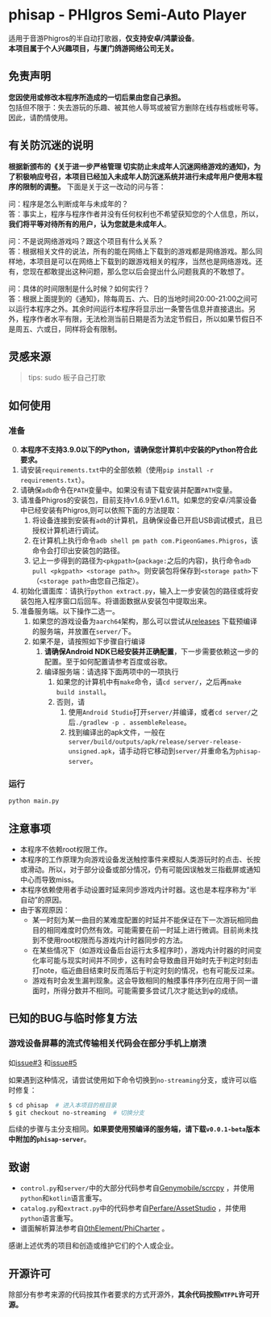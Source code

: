 # phisap - PHIgros Semi-Auto Player
适用于音游Phigros的半自动打歌器，**仅支持安卓/鸿蒙设备**。\
**本项目属于个人兴趣项目，与厦门鸽游网络公司无关。**

## 免责声明
**您因使用或修改本程序所造成的一切后果由您自己承担。**\
包括但不限于：失去游玩的乐趣、被其他人辱骂或被官方删除在线存档或帐号等。因此，请酌情使用。

## 有关防沉迷的说明
**根据新颁布的《关于进一步严格管理 切实防止未成年人沉迷网络游戏的通知》，为了积极响应号召，本项目已经加入未成年人防沉迷系统并进行未成年用户使用本程序的限制的调整。**
下面是关于这一改动的问与答：

问：程序是怎么判断成年与未成年的？\
答：事实上，程序与程序作者并没有任何权利也不希望获知您的个人信息，所以，**我们将平等对待所有的用户，认为您就是未成年人**。

问：不是说网络游戏吗？跟这个项目有什么关系？\
答：根据相关文件的说法，所有的能在网络上下载到的游戏都是网络游戏。那么同样地，本项目是可以在网络上下载到的跟游戏相关的程序，当然也是网络游戏。还有，您现在都敢提出这种问题，那么您以后会提出什么问题我真的不敢想了。

问：具体的时间限制是什么时候？如何实行？\
答：根据上面提到的《通知》，除每周五、六、日的当地时间20:00-21:00之间可以运行本程序之外。其余时间运行本程序将显示出一条警告信息并直接退出。另外，程序作者水平有限，无法检测当前日期是否为法定节假日，所以如果节假日不是周五、六或日，同样将会有限制。

## 灵感来源
> tips: sudo 板子自己打歌


## 如何使用
### 准备
0. **本程序不支持3.9.0以下的Python，请确保您计算机中安装的Python符合此要求。**
1. 请安装`requirements.txt`中的全部依赖（使用`pip install -r requirements.txt`）。
2. 请确保`adb`命令在`PATH`变量中。如果没有请下载安装并配置`PATH`变量。
3. 请准备Phigros的安装包，目前支持v1.6.9至v1.6.11。如果您的安卓/鸿蒙设备中已经安装有Phigros,则可以依照下面的方法提取：
   1. 将设备连接到安装有`adb`的计算机，且确保设备已开启USB调试模式，且已授权计算机进行调试。
   2. 在计算机上执行命令`adb shell pm path com.PigeonGames.Phigros`，该命令会打印出安装包的路径。
   3. 记上一步得到的路径为`<pkgpath>`(`package:`之后的内容)，执行命令`adb pull <pkgpath> <storage path>`。则安装包将保存到`<storage path>`下（`<storage path>`由您自己指定）。
4. 初始化谱面库：请执行`python extract.py`，输入上一步安装包的路径或将安装包拖入程序窗口后回车。将谱面数据从安装包中提取出来。
5. 准备服务端。以下操作二选一。
   1. 如果您的游戏设备为`aarch64`架构，那么可以尝试从[releases](https://github.com/kvarenzn/phisap/releases/) 下载预编译的服务端，并放置在`server/`下。
   2. 如果不是，请按照如下步骤自行编译
      1. **请确保Android NDK已经安装并正确配置**，下一步需要依赖这一步的配置。至于如何配置请参考百度或谷歌。
      2. 编译服务端：请选择下面两项中的一项执行
         1. 如果您的计算机中有`make`命令，请`cd server/`，之后再`make build install`。
         2. 否则，请
            1. 使用`Android Studio`打开`server/`并编译，或者`cd server/`之后`./gradlew -p . assembleRelease`。
            2. 找到编译出的apk文件，一般在`server/build/outputs/apk/release/server-release-unsigned.apk`，请手动将它移动到`server/`并重命名为`phisap-server`。

### 运行
```bash
python main.py
```

## 注意事项
+ 本程序不依赖root权限工作。
+ 本程序的工作原理为向游戏设备发送触控事件来模拟人类游玩时的点击、长按或滑动。所以，对于部分设备或部分情况，仍有可能因误触发三指截屏或通知中心而导致miss。
+ 本程序依赖使用者手动设置时延来同步游戏内计时器。这也是本程序称为“半自动”的原因。
+ 由于客观原因：
  + 某一时刻为某一曲目的某难度配置的时延并不能保证在下一次游玩相同曲目的相同难度时仍然有效。可能需要在前一时延上进行微调。目前尚未找到不使用root权限而与游戏内计时器同步的方法。
  + 在某些情况下（如游戏设备后台运行太多程序时），游戏内计时器的时间变化率可能与现实时间并不同步，这有时会导致曲目开始时先于判定时刻击打note，临近曲目结束时反而落后于判定时刻的情况，也有可能反过来。
  + 游戏有时会发生漏判现象。这会导致相同的触摸事件序列在应用于同一谱面时，所得分数并不相同。可能需要多尝试几次才能达到φ的成绩。


## 已知的BUG与临时修复方法
### 游戏设备屏幕的流式传输相关代码会在部分手机上崩溃
如[issue#3](https://github.com/kvarenzn/phisap/issues/3) 和[issue#5](https://github.com/kvarenzn/phisap/issues/5)

如果遇到这种情况，请尝试使用如下命令切换到`no-streaming`分支，或许可以临时修复：
```bash
$ cd phisap  # 进入本项目的根目录
$ git checkout no-streaming  # 切换分支
```
后续的步骤与主分支相同。**如果要使用预编译的服务端，请下载`v0.0.1-beta`版本中附加的`phisap-server`**。

## 致谢
+ `control.py`和`server/`中的大部分代码参考自[Genymobile/scrcpy](https://github.com/Genymobile/scrcpy) ，并使用`python`和`kotlin`语言重写。
+ `catalog.py`和`extract.py`中的代码参考自[Perfare/AssetStudio](https://github.com/Perfare/AssetStudio) ，并使用`python`语言重写。
+ 谱面解析算法参考自[0thElement/PhiCharter](https://github.com/0thElement/PhiCharter) 。

感谢上述优秀的项目和创造或维护它们的个人或企业。

## 开源许可
除部分有参考来源的代码按其作者要求的方式开源外，**其余代码按照`WTFPL`许可开源。**
